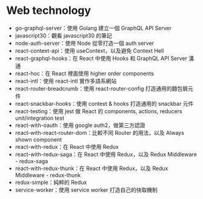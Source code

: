 # Web technology

+ go-graphql-server：使用 Golang 建立一個 GraphQL API Server
+ javascript30：觀看 javascript30 的筆記
+ node-auth-server：使用 Node 從零打造一個 auth server
+ react-context-api：使用 useContext，以及避免 Context Hell
+ react-graphql-hooks：在 React 中使用 Hooks 和 GraphQL API Server 溝通
+ react-hoc：在 React 裡面使用 higher order components
+ react-intl：使用 react-intl 實作多語系網站
+ react-router-breadcrumb：使用 react-router-config 打造通用的麵包屑元件
+ react-snackbar-hooks：使用 context & hooks 打造通用的 snackbar 元件
+ react-testing：使用 jest 做 React 的 components, actions, reducers unit/integration test
+ react-with-oauth：使用 google auth2，做第三方認證
+ react-with-react-router-dom：比較不同 Router 的用法，以及 Always shown component
+ react-with-redux：在 React 中使用 Redux
+ react-with-redux-saga：在 React 中使用 Redux，以及 Redux Middleware - redux-saga
+ react-with-redux-thunk：在 React 中使用 Redux，以及 Redux Middleware - redux-thunk
+ redux-simple：純粹的 Redux
+ service-worker：使用 service worker 打造自己的快取機制

